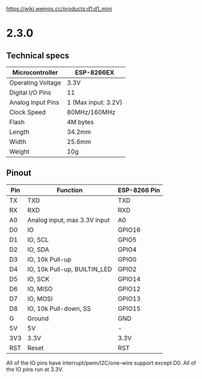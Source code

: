 https://wiki.wemos.cc/products:d1:d1_mini

# 2.3.0 #

## Technical specs ##

Microcontroller | ESP-8266EX
--- | ---
Operating Voltage | 3.3V
Digital I/O Pins | 11
Analog Input Pins | 1 (Max input: 3.2V)
Clock Speed | 80MHz/160MHz
Flash | 4M bytes
Length | 34.2mm
Width | 25.6mm
Weight | 10g

## Pinout ##

Pin | Function | ESP-8266 Pin |
--- | --- | --- |
TX | TXD | TXD |
RX | RXD | RXD |
A0 | Analog input, max 3.3V input | A0
D0 | IO | GPIO16
D1 | IO, SCL | GPIO5
D2 | IO, SDA | GPIO4
D3 | IO, 10k Pull-up | GPIO0
D4 | IO, 10k Pull-up, BUILTIN_LED | GPIO2
D5 | IO, SCK | GPIO14
D6 | IO, MISO | GPIO12
D7 | IO, MOSI | GPIO13
D8 | IO, 10k Pull-down, SS  |GPIO15
G | Ground  |GND
5V | 5V  |-
3V3 | 3.3V  |3.3V
RST | Reset | RST

All of the IO pins have interrupt/pwm/I2C/one-wire support except D0.
All of the IO pins run at 3.3V.

